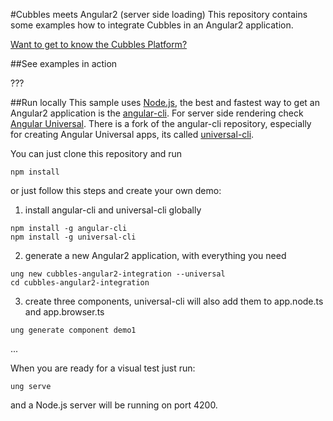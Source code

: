 #Cubbles meets Angular2 (server side loading)
This repository contains some examples how to integrate Cubbles in an Angular2 application.

[Want to get to know the Cubbles Platform?](https://cubbles.github.io/)

##See examples in action

???


##Run locally
This sample uses [Node.js](https://nodejs.org/en/), the best and fastest way to get an Angular2 application is the [angular-cli](https://github.com/angular/). 
For server side rendering check [Angular Universal](https://universal.angular.io/). There is a fork of the angular-cli repository, especially for creating
Angular Universal apps, its called [universal-cli](https://www.npmjs.com/package/universal-cli).

You can just clone this repository and run 
```
npm install
```

or just follow this steps and create your own demo:

1. install angular-cli and universal-cli globally
```
npm install -g angular-cli
npm install -g universal-cli
```

2. generate a new Angular2 application, with everything you need  
```
ung new cubbles-angular2-integration --universal
cd cubbles-angular2-integration
```

3. create three components, universal-cli will also add them to app.node.ts and app.browser.ts
```
ung generate component demo1
```
...

When you are ready for a visual test just run:
```
ung serve
```

and a Node.js server will be running on port 4200.